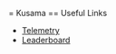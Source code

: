 = Kusama
== Useful Links
  * [Telemetry](https://telemetry.w3f.community/#list/0xb0a8d493285c2df73290dfb7e61f870f17b41801197a149ca93654499ea3dafe)
  * [Leaderboard](https://thousand-validators.kusama.network/#/leaderboard)
